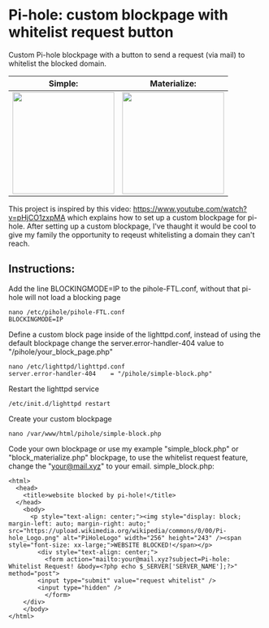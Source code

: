# Pi-hole: custom blockpage with whitelist request button
Custom Pi-hole blockpage with a button to send a request (via mail) to whitelist the blocked domain.

|Simple:|Materialize:| 
|:-------------------------:|:-------------------------:|
|<img src="https://user-images.githubusercontent.com/6975702/128698855-03cb2097-2542-41f1-b51a-96543a31ec67.png" height="200">|<img src="https://user-images.githubusercontent.com/6975702/128746098-681651b2-b162-4a13-be72-cbb9caf6a369.png" height="200">|



This project is inspired by this video: https://www.youtube.com/watch?v=pHjCO1zxpMA which explains how to set up a custom blockpage for pi-hole.
After setting up a custom blockpage, I've thaught it would be cool to give my family the opportunity to reqeust whitelisting a domain they can't reach.

## Instructions:
Add the line BLOCKINGMODE=IP to the pihole-FTL.conf, without that pi-hole will not load a blocking page
```
nano /etc/pihole/pihole-FTL.conf
BLOCKINGMODE=IP
```
Define a custom block page inside of the lighttpd.conf, instead of using the default blockpage
change the server.error-handler-404 value to "/pihole/your_block_page.php"

```
nano /etc/lighttpd/lighttpd.conf
server.error-handler-404    = "/pihole/simple-block.php"
```
Restart the lighttpd service
```
/etc/init.d/lighttpd restart
```
Create your custom blockpage
```
nano /var/www/html/pihole/simple-block.php
```
Code your own blockpage or use my example "simple_block.php" or "block_materialize.php" blockpage, to use the whitelist request feature, change the "your@mail.xyz" to your email.
simple_block.php:
```
<html>
  <head>
    <title>website blocked by pi-hole!</title>
  </head>
    <body>
      <p style="text-align: center;"><img style="display: block; margin-left: auto; margin-right: auto;" src="https://upload.wikimedia.org/wikipedia/commons/0/00/Pi-hole_Logo.png" alt="PiHoleLogo" width="256" height="243" /><span style="font-size: xx-large;">WEBSITE BLOCKED!</span></p>
        <div style="text-align: center;">
          <form action="mailto:your@mail.xyz?subject=Pi-hole: Whitelist Request! &body=<?php echo $_SERVER['SERVER_NAME'];?>" method="post">
	    <input type="submit" value="request whitelist" />
	    <input type="hidden" />
          </form>
	</div>
    </body>
</html>

```
